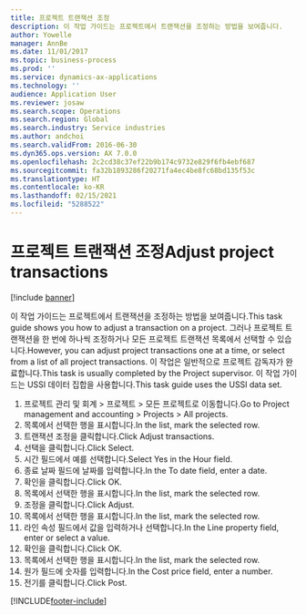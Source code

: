 ```yaml
---
title: 프로젝트 트랜잭션 조정
description: 이 작업 가이드는 프로젝트에서 트랜잭션을 조정하는 방법을 보여줍니다.
author: Yowelle
manager: AnnBe
ms.date: 11/01/2017
ms.topic: business-process
ms.prod: ''
ms.service: dynamics-ax-applications
ms.technology: ''
audience: Application User
ms.reviewer: josaw
ms.search.scope: Operations
ms.search.region: Global
ms.search.industry: Service industries
ms.author: andchoi
ms.search.validFrom: 2016-06-30
ms.dyn365.ops.version: AX 7.0.0
ms.openlocfilehash: 2c2cd38c37ef22b9b174c9732e829f6fb4ebf687
ms.sourcegitcommit: fa32b1893286f20271fa4ec4be8fc68bd135f53c
ms.translationtype: HT
ms.contentlocale: ko-KR
ms.lasthandoff: 02/15/2021
ms.locfileid: "5288522"
---
```

# <a name="adjust-project-transactions"></a><span data-ttu-id="868c6-103">프로젝트 트랜잭션 조정</span><span class="sxs-lookup"><span data-stu-id="868c6-103">Adjust project transactions</span></span>

[!include [banner](../../includes/banner.md)]

<span data-ttu-id="868c6-104">이 작업 가이드는 프로젝트에서 트랜잭션을 조정하는 방법을 보여줍니다.</span><span class="sxs-lookup"><span data-stu-id="868c6-104">This task guide shows you how to adjust a transaction on a project.</span></span> <span data-ttu-id="868c6-105">그러나 프로젝트 트랜잭션을 한 번에 하나씩 조정하거나 모든 프로젝트 트랜잭션 목록에서 선택할 수 있습니다.</span><span class="sxs-lookup"><span data-stu-id="868c6-105">However, you can adjust project transactions one at a time, or select from a list of all project transactions.</span></span> <span data-ttu-id="868c6-106">이 작업은 일반적으로 프로젝트 감독자가 완료합니다.</span><span class="sxs-lookup"><span data-stu-id="868c6-106">This task is usually completed by the Project supervisor.</span></span> <span data-ttu-id="868c6-107">이 작업 가이드는 USSI 데이터 집합을 사용합니다.</span><span class="sxs-lookup"><span data-stu-id="868c6-107">This task guide uses the USSI data set.</span></span>

1. <span data-ttu-id="868c6-108">프로젝트 관리 및 회계 > 프로젝트 > 모든 프로젝트로 이동합니다.</span><span class="sxs-lookup"><span data-stu-id="868c6-108">Go to Project management and accounting > Projects > All projects.</span></span> 
2. <span data-ttu-id="868c6-109">목록에서 선택한 행을 표시합니다.</span><span class="sxs-lookup"><span data-stu-id="868c6-109">In the list, mark the selected row.</span></span> 
3. <span data-ttu-id="868c6-110">트랜잭션 조정을 클릭합니다.</span><span class="sxs-lookup"><span data-stu-id="868c6-110">Click Adjust transactions.</span></span> 
4. <span data-ttu-id="868c6-111">선택을 클릭합니다.</span><span class="sxs-lookup"><span data-stu-id="868c6-111">Click Select.</span></span> 
5. <span data-ttu-id="868c6-112">시간 필드에서 예를 선택합니다.</span><span class="sxs-lookup"><span data-stu-id="868c6-112">Select Yes in the Hour field.</span></span> 
6. <span data-ttu-id="868c6-113">종료 날짜 필드에 날짜를 입력합니다.</span><span class="sxs-lookup"><span data-stu-id="868c6-113">In the To date field, enter a date.</span></span> 
7. <span data-ttu-id="868c6-114">확인을 클릭합니다.</span><span class="sxs-lookup"><span data-stu-id="868c6-114">Click OK.</span></span> 
8. <span data-ttu-id="868c6-115">목록에서 선택한 행을 표시합니다.</span><span class="sxs-lookup"><span data-stu-id="868c6-115">In the list, mark the selected row.</span></span> 
9. <span data-ttu-id="868c6-116">조정을 클릭합니다.</span><span class="sxs-lookup"><span data-stu-id="868c6-116">Click Adjust.</span></span> 
10. <span data-ttu-id="868c6-117">목록에서 선택한 행을 표시합니다.</span><span class="sxs-lookup"><span data-stu-id="868c6-117">In the list, mark the selected row.</span></span> 
11. <span data-ttu-id="868c6-118">라인 속성 필드에서 값을 입력하거나 선택합니다.</span><span class="sxs-lookup"><span data-stu-id="868c6-118">In the Line property field, enter or select a value.</span></span> 
12. <span data-ttu-id="868c6-119">확인을 클릭합니다.</span><span class="sxs-lookup"><span data-stu-id="868c6-119">Click OK.</span></span> 
13. <span data-ttu-id="868c6-120">목록에서 선택한 행을 표시합니다.</span><span class="sxs-lookup"><span data-stu-id="868c6-120">In the list, mark the selected row.</span></span> 
14. <span data-ttu-id="868c6-121">원가 필드에 숫자를 입력합니다.</span><span class="sxs-lookup"><span data-stu-id="868c6-121">In the Cost price field, enter a number.</span></span> 
15. <span data-ttu-id="868c6-122">전기를 클릭합니다.</span><span class="sxs-lookup"><span data-stu-id="868c6-122">Click Post.</span></span> 


[!INCLUDE[footer-include](../../includes/footer-banner.md)]